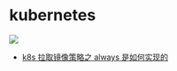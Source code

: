 # kubernetes

![](https://oss.jaronnie.com/gopher-road-kubernetes.png)

* [k8s 拉取镜像策略之 always 是如何实现的](k8s-image-pull-policy.md)

